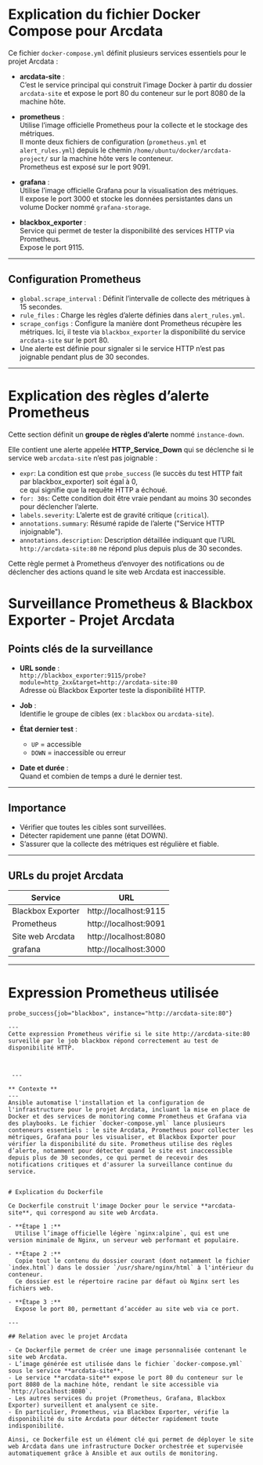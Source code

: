 # Explication du fichier Docker Compose pour Arcdata

Ce fichier `docker-compose.yml` définit plusieurs services essentiels pour le projet Arcdata :

- **arcdata-site** :  
  C’est le service principal qui construit l’image Docker à partir du dossier `arcdata-site` et expose le port 80 du conteneur sur le port 8080 de la machine hôte.

- **prometheus** :  
  Utilise l’image officielle Prometheus pour la collecte et le stockage des métriques.  
  Il monte deux fichiers de configuration (`prometheus.yml` et `alert_rules.yml`) depuis le chemin `/home/ubuntu/docker/arcdata-project/` sur la machine hôte vers le conteneur.  
  Prometheus est exposé sur le port 9091.

- **grafana** :  
  Utilise l’image officielle Grafana pour la visualisation des métriques.  
  Il expose le port 3000 et stocke les données persistantes dans un volume Docker nommé `grafana-storage`.

- **blackbox_exporter** :  
  Service qui permet de tester la disponibilité des services HTTP via Prometheus.  
  Expose le port 9115.

---

## Configuration Prometheus 

- `global.scrape_interval` : Définit l’intervalle de collecte des métriques à 15 secondes.
- `rule_files` : Charge les règles d’alerte définies dans `alert_rules.yml`.
- `scrape_configs` : Configure la manière dont Prometheus récupère les métriques. Ici, il teste via `blackbox_exporter` la disponibilité du service `arcdata-site` sur le port 80.
- Une alerte est définie pour signaler si le service HTTP n’est pas joignable pendant plus de 30 secondes.

---
# Explication des règles d’alerte Prometheus

Cette section définit un **groupe de règles d’alerte** nommé `instance-down`.  

Elle contient une alerte appelée **HTTP_Service_Down** qui se déclenche si le service web `arcdata-site` n’est pas joignable :  

- `expr`: La condition est que `probe_success` (le succès du test HTTP fait par blackbox_exporter) soit égal à 0,  
  ce qui signifie que la requête HTTP a échoué.  
- `for: 30s`: Cette condition doit être vraie pendant au moins 30 secondes pour déclencher l’alerte.  
- `labels.severity`: L’alerte est de gravité critique (`critical`).  
- `annotations.summary`: Résumé rapide de l’alerte ("Service HTTP injoignable").  
- `annotations.description`: Description détaillée indiquant que l’URL `http://arcdata-site:80` ne répond plus depuis plus de 30 secondes.

Cette règle permet à Prometheus d’envoyer des notifications ou de déclencher des actions quand le site web Arcdata est inaccessible.

# Surveillance Prometheus & Blackbox Exporter - Projet Arcdata

## Points clés de la surveillance

- **URL sonde** :  
  `http://blackbox_exporter:9115/probe?module=http_2xx&target=http://arcdata-site:80`  
  Adresse où Blackbox Exporter teste la disponibilité HTTP.

- **Job** :  
  Identifie le groupe de cibles (ex : `blackbox` ou `arcdata-site`).

- **État dernier test** :  
  - `UP` = accessible  
  - `DOWN` = inaccessible ou erreur

- **Date et durée** :  
  Quand et combien de temps a duré le dernier test.

---

## Importance

- Vérifier que toutes les cibles sont surveillées.  
- Détecter rapidement une panne (état DOWN).  
- S’assurer que la collecte des métriques est régulière et fiable.

---

## URLs du projet Arcdata

| Service           | URL                  |
|-------------------|----------------------|
| Blackbox Exporter | http://localhost:9115 |
| Prometheus        | http://localhost:9091 |
| Site web Arcdata  | http://localhost:8080
|grafana            | http://localhost:3000

---

# Expression Prometheus utilisée

```promql
probe_success{job="blackbox", instance="http://arcdata-site:80"}

---
Cette expression Prometheus vérifie si le site http://arcdata-site:80 surveillé par le job blackbox répond correctement au test de disponibilité HTTP.



 ---

** Contexte **
---
Ansible automatise l'installation et la configuration de l'infrastructure pour le projet Arcdata, incluant la mise en place de Docker et des services de monitoring comme Prometheus et Grafana via des playbooks. Le fichier `docker-compose.yml` lance plusieurs conteneurs essentiels : le site Arcdata, Prometheus pour collecter les métriques, Grafana pour les visualiser, et Blackbox Exporter pour vérifier la disponibilité du site. Prometheus utilise des règles d’alerte, notamment pour détecter quand le site est inaccessible depuis plus de 30 secondes, ce qui permet de recevoir des notifications critiques et d'assurer la surveillance continue du service.


# Explication du Dockerfile 

Ce Dockerfile construit l'image Docker pour le service **arcdata-site**, qui correspond au site web Arcdata.

- **Étape 1 :**  
  Utilise l’image officielle légère `nginx:alpine`, qui est une version minimale de Nginx, un serveur web performant et populaire.

- **Étape 2 :**  
  Copie tout le contenu du dossier courant (dont notamment le fichier `index.html`) dans le dossier `/usr/share/nginx/html` à l'intérieur du conteneur.  
  Ce dossier est le répertoire racine par défaut où Nginx sert les fichiers web.

- **Étape 3 :**  
  Expose le port 80, permettant d’accéder au site web via ce port.

---

## Relation avec le projet Arcdata

- Ce Dockerfile permet de créer une image personnalisée contenant le site web Arcdata.  
- L’image générée est utilisée dans le fichier `docker-compose.yml` sous le service **arcdata-site**.  
- Le service **arcdata-site** expose le port 80 du conteneur sur le port 8080 de la machine hôte, rendant le site accessible via `http://localhost:8080`.  
- Les autres services du projet (Prometheus, Grafana, Blackbox Exporter) surveillent et analysent ce site.  
- En particulier, Prometheus, via Blackbox Exporter, vérifie la disponibilité du site Arcdata pour détecter rapidement toute indisponibilité.

Ainsi, ce Dockerfile est un élément clé qui permet de déployer le site web Arcdata dans une infrastructure Docker orchestrée et supervisée automatiquement grâce à Ansible et aux outils de monitoring.





  



  

